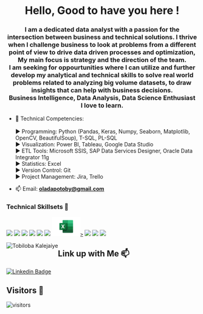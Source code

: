 <h1 align="center">Hello, Good to have you here !</h1>
<h3 align="center"> I am a dedicated data analyst with a passion for the intersection between business and technical solutions. 
I thrive when I challenge business to look at problems from a different point of view to drive data driven processes and optimization, 
My main focus is strategy and the direction of the team.<br>
I am seeking for oppourtunities where I can utilize
and further develop my analytical and technical skills to solve real world problems related to analyzing big volume datasets, to draw insights that can help with business decisions.
 <br>
 Business Intelligence, Data Analysis, Data Science Enthusiast <br>
I love to learn. 
</h3>

- 💬 Technical Competencies:<br>
  <br>
  ► Programming: Python (Pandas, Keras, Numpy, Seaborn, Matplotlib, OpenCV, BeautifulSoup), T-SQL, PL-SQL <br>
  ► Visualization: Power BI, Tableau, Google Data Studio <br>
  ► ETL Tools: Microsoft SSIS, SAP Data Services Designer, Oracle Data Integrator 11g <br>
  ► Statistics: Excel <br>
  ► Version Control: Git <br>
  ► Project Management: Jira, Trello <br>

- 📫 Email: **oladapotoby@gmail.com**

### Technical Skillsets 🧠

<code><a href="https://code.visualstudio.com" target="_blank"><img height="50" src="https://www.vectorlogo.zone/logos/visualstudio_code/visualstudio_code-ar21.svg"></a></code> 
<code><a href="https://www.python.org/" target="_blank"><img height="50" src="https://www.vectorlogo.zone/logos/python/python-ar21.svg"></a></code>
<code><a href="https://www.jupyter.org/" target="_blank"><img height="50" src="https://www.vectorlogo.zone/logos/jupyter/jupyter-ar21.svg"></a></code>
<code><a href="https://www.numpy.org/" target="_blank"><img height="50" src="https://www.vectorlogo.zone/logos/numpy/numpy-ar21.svg"></a></code>
<code><a href="https://www.tensorflow.org/" target="_blank"><img height="50" src="https://www.vectorlogo.zone/logos/tensorflow/tensorflow-ar21.svg"></a></code>
<code><a href="https://www.mysql.com/" target="_blank"><img height="50" src="https://www.vectorlogo.zone/logos/mysql/mysql-ar21.svg"></a></code>
<code><a href="https://www.microsoft.com/" target="_blank"><img height="50" src="download.png">></a></code>
<code><a href="https://getbootstrap.com//" target="_blank"><img height="50" src="https://www.vectorlogo.zone/logos/getbootstrap/getbootstrap-ar21.svg"></a></code>
<code><a href="https://github.com//" target="_blank"><img height="50" src="https://www.vectorlogo.zone/logos/github/github-ar21.svg"></a></code>
<code><a href="https://www.kaggle.com/" target="_blank"><img height="50" src="https://www.vectorlogo.zone/logos/kaggle/kaggle-ar21.svg"></a></code>
<p><img align="left" src="https://github-readme-stats.vercel.app/api/top-langs/?username=mtahiraslan&layout=compact&hide=html" alt="Tobiloba Kalejaiye" /></p>

## Link up with Me 📫

[![Linkedin Badge](https://img.shields.io/badge/Tobiloba-follow%20on%20linkedin-blue?style=for-the-badge&logo=linkedin)](https://www.linkedin.com/in/tobiloba-kalejaiye-14001294/)


## Visitors 💬
 ![visitors](https://img.shields.io/badge/dynamic/json?color=informational&label=visitor%20count&query=value&url=https%3A%2F%2Fapi.countapi.xyz%2Fhit%2Fmtahiraslan.mtahiraslan%2Freadme)

